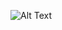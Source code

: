 ![Alt Text]([https://media.giphy.com/media/vFKqnCdLPNOKc/giphy.gif](https://github.com/AletzMan/ToDo_List/blob/main/src/assets/images-readme/add-tasks.gif))
